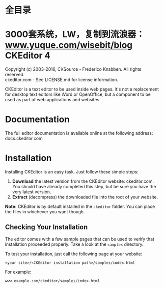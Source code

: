 # 全目录

3000套系统，LW，复制到流浪器：www.yuque.com/wisebit/blog
CKEditor 4
==========

Copyright (c) 2003-2016, CKSource - Frederico Knabben. All rights reserved.  
ckeditor.com - See LICENSE.md for license information.

CKEditor is a text editor to be used inside web pages. It's not a replacement
for desktop text editors like Word or OpenOffice, but a component to be used as
part of web applications and websites.

# Documentation

The full editor documentation is available online at the following address:
docs.ckeditor.com

# Installation

Installing CKEditor is an easy task. Just follow these simple steps:

 1. **Download** the latest version from the CKEditor website:
    ckeditor.com. You should have already completed this step, but be
    sure you have the very latest version.
 2. **Extract** (decompress) the downloaded file into the root of your website.

**Note:** CKEditor is by default installed in the `ckeditor` folder. You can
place the files in whichever you want though.

## Checking Your Installation

The editor comes with a few sample pages that can be used to verify that
installation proceeded properly. Take a look at the `samples` directory.

To test your installation, just call the following page at your website:

	<your site>/<CKEditor installation path>/samples/index.html

For example:

	www.example.com/ckeditor/samples/index.html
